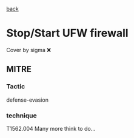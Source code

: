 [back](../index.md)
# Stop/Start UFW firewall
Cover by sigma :x: 
## MITRE
### Tactic
defense-evasion
### technique
T1562.004
Many more think to do...